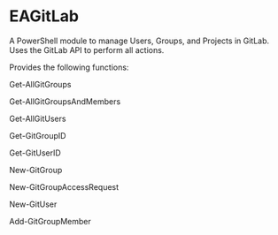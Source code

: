 # EAGitLab
A PowerShell module to manage Users, Groups, and Projects in GitLab. Uses the GitLab API to perform all actions.

Provides the following functions:

Get-AllGitGroups

Get-AllGitGroupsAndMembers

Get-AllGitUsers

Get-GitGroupID

Get-GitUserID

New-GitGroup

New-GitGroupAccessRequest

New-GitUser

Add-GitGroupMember
